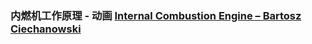 ### 内燃机工作原理 - 动画 [Internal Combustion Engine – Bartosz Ciechanowski](https://ciechanow.ski/internal-combustion-engine/)